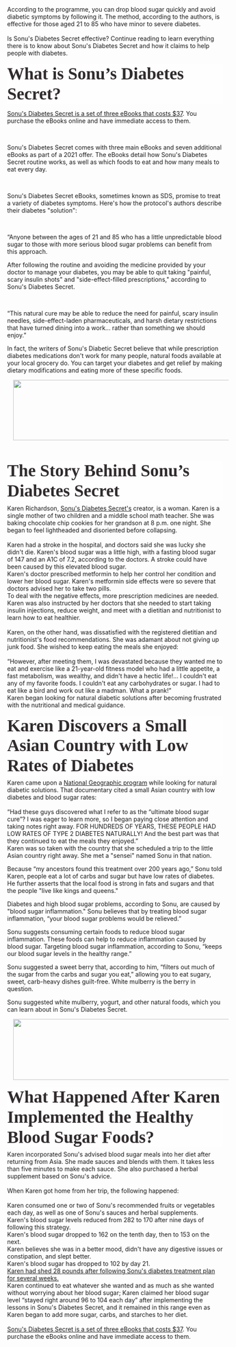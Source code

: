 <div>According to the programme, you can drop blood sugar quickly and avoid diabetic symptoms by following it. The method, according to the authors, is effective for those aged 21 to 85 who have minor to severe diabetes.</div><div><br /></div><div>Is Sonu's Diabetes Secret effective? Continue reading to learn everything there is to know about Sonu's Diabetes Secret and how it claims to help people with diabetes.</div><div><br /></div><div><h2 style="background-color: #fefefe; box-sizing: inherit; color: #312c2d; font-family: &quot;Source Serif Pro&quot;, Georgia, Cambria, &quot;Times New Roman&quot;, Times, serif; font-size: 2.5rem; line-height: 1.166; margin: 0px 0px 0.5rem; padding: 0px; text-rendering: optimizelegibility;">What is Sonu’s Diabetes Secret?</h2></div><div><p class="MsoNormal"><a href="https://9a7afkr6gjjn7k4f0iurmhg91j.hop.clickbank.net/?tid=GITHUB">Sonu's
Diabetes Secret is a set of three eBooks that costs $37</a>. You purchase the
eBooks online and have immediate access to them.<o:p></o:p></p>

<p class="MsoNormal"><o:p>&nbsp;</o:p></p>

<p class="MsoNormal">Sonu's Diabetes Secret comes with three main eBooks and
seven additional eBooks as part of a 2021 offer. The eBooks detail how Sonu's
Diabetes Secret routine works, as well as which foods to eat and how many meals
to eat every day.<o:p></o:p></p>

<p class="MsoNormal"><o:p>&nbsp;</o:p></p>

<p class="MsoNormal">Sonu's Diabetes Secret eBooks, sometimes known as SDS,
promise to treat a variety of diabetes symptoms. Here's how the protocol's
authors describe their diabetes "solution":<o:p></o:p></p>

<p class="MsoNormal"><o:p>&nbsp;</o:p></p>

<p class="MsoNormal">“Anyone between the ages of 21 and 85 who has a little
unpredictable blood sugar to those with more serious blood sugar problems can
benefit from this approach.<o:p></o:p></p><p class="MsoNormal">After following the routine and avoiding the medicine provided by your doctor to manage your diabetes, you may be able to quit taking "painful, scary insulin shots" and "side-effect-filled prescriptions," according to Sonu's Diabetes Secret.</p><p class="MsoNormal"><br /></p><p class="MsoNormal">“This natural cure may be able to reduce the need for painful, scary insulin needles, side-effect-laden pharmaceuticals, and harsh dietary restrictions that have turned dining into a work... rather than something we should enjoy.”</p><p class="MsoNormal">In fact, the writers of Sonu's Diabetic Secret believe that while prescription diabetes medications don't work for many people, natural foods available at your local grocery do. You can target your diabetes and get relief by making dietary modifications and eating more of these specific foods.</p><p class="MsoNormal"></p><div class="separator" style="clear: both; text-align: center;"><a href="https://1.bp.blogspot.com/-yYiHvy2gKLM/YU4clnLs0LI/AAAAAAAADJY/V_ljkUr8LZoYEGx4uWlPxr7F00ecRhKYwCLcBGAsYHQ/s1280/25468908_web1_M-ADW-20210611-What-is-Sonu_s-Diabetes-Secret.jpeg" imageanchor="1" style="margin-left: 1em; margin-right: 1em;"><img border="0" data-original-height="322" data-original-width="1280" height="141" src="https://1.bp.blogspot.com/-yYiHvy2gKLM/YU4clnLs0LI/AAAAAAAADJY/V_ljkUr8LZoYEGx4uWlPxr7F00ecRhKYwCLcBGAsYHQ/w557-h141/25468908_web1_M-ADW-20210611-What-is-Sonu_s-Diabetes-Secret.jpeg" width="557" /></a></div><br /><div class="separator" style="clear: both; text-align: left;"><br /></div><p></p><h2 style="background-color: #fefefe; box-sizing: inherit; color: #312c2d; font-family: &quot;Source Serif Pro&quot;, Georgia, Cambria, &quot;Times New Roman&quot;, Times, serif; font-size: 2.5rem; line-height: 1.166; margin: 0px 0px 0.5rem; padding: 0px; text-rendering: optimizelegibility;">The Story Behind Sonu’s Diabetes Secret</h2><div><div>Karen Richardson, <a href="https://9a7afkr6gjjn7k4f0iurmhg91j.hop.clickbank.net/?tid=GITHUB" target="_blank">Sonu's Diabetes Secret's</a> creator, is a woman. Karen is a single mother of two children and a middle school math teacher. She was baking chocolate chip cookies for her grandson at 8 p.m. one night. She began to feel lightheaded and disoriented before collapsing.</div><div><br /></div><div>Karen had a stroke in the hospital, and doctors said she was lucky she didn't die. Karen's blood sugar was a little high, with a fasting blood sugar of 147 and an A1C of 7.2, according to the doctors. A stroke could have been caused by this elevated blood sugar.</div><div>Karen's doctor prescribed metformin to help her control her condition and lower her blood sugar. Karen's metformin side effects were so severe that doctors advised her to take two pills.</div></div><div><div>To deal with the negative effects, more prescription medicines are needed. Karen was also instructed by her doctors that she needed to start taking insulin injections, reduce weight, and meet with a dietitian and nutritionist to learn how to eat healthier.</div><div><br /></div><div>Karen, on the other hand, was dissatisfied with the registered dietitian and nutritionist's food recommendations. She was adamant about not giving up junk food. She wished to keep eating the meals she enjoyed:</div><div><br /></div><div>“However, after meeting them, I was devastated because they wanted me to eat and exercise like a 21-year-old fitness model who had a little appetite, a fast metabolism, was wealthy, and didn't have a hectic life!... I couldn't eat any of my favorite foods. I couldn't eat any carbohydrates or sugar. I had to eat like a bird and work out like a madman. What a prank!”</div><div>Karen began looking for natural diabetic solutions after becoming frustrated with the nutritional and medical guidance.</div></div><div><br /></div><div><h2 style="background-color: #fefefe; box-sizing: inherit; color: #312c2d; font-family: &quot;Source Serif Pro&quot;, Georgia, Cambria, &quot;Times New Roman&quot;, Times, serif; font-size: 2.5rem; line-height: 1.166; margin: 0px 0px 0.5rem; padding: 0px; text-rendering: optimizelegibility;">Karen Discovers a Small Asian Country with Low Rates of Diabetes</h2></div><div><div>Karen came upon a <a href="https://9a7afkr6gjjn7k4f0iurmhg91j.hop.clickbank.net/?tid=GITHUB" target="_blank">National Geographic program</a> while looking for natural diabetic solutions. That documentary cited a small Asian country with low diabetes and blood sugar rates:</div><div><br /></div><div>“Had these guys discovered what I refer to as the “ultimate blood sugar cure”? I was eager to learn more, so I began paying close attention and taking notes right away. FOR HUNDREDS OF YEARS, THESE PEOPLE HAD LOW RATES OF TYPE 2 DIABETES NATURALLY! And the best part was that they continued to eat the meals they enjoyed.”</div><div>Karen was so taken with the country that she scheduled a trip to the little Asian country right away. She met a "sensei" named Sonu in that nation.</div></div><div class="separator" style="clear: both; text-align: left;"></div><p class="MsoNormal">Because “my ancestors found this treatment over 200 years ago,” Sonu told Karen, people eat a lot of carbs and sugar but have low rates of diabetes. He further asserts that the local food is strong in fats and sugars and that the people "live like kings and queens."</p><p class="MsoNormal">Diabetes and high blood sugar problems, according to Sonu, are caused by "blood sugar inflammation." Sonu believes that by treating blood sugar inflammation, “your blood sugar problems would be relieved.”</p><p class="MsoNormal">Sonu suggests consuming certain foods to reduce blood sugar inflammation. These foods can help to reduce inflammation caused by blood sugar. Targeting blood sugar inflammation, according to Sonu, “keeps our blood sugar levels in the healthy range.”</p><p class="MsoNormal">Sonu suggested a sweet berry that, according to him, “filters out much of the sugar from the carbs and sugar you eat,” allowing you to eat sugary, sweet, carb-heavy dishes guilt-free. White mulberry is the berry in question.</p><p class="MsoNormal">Sonu suggested white mulberry, yogurt, and other natural foods, which you can learn about in Sonu's Diabetes Secret.</p><div class="separator" style="clear: both; text-align: center;"><a href="https://1.bp.blogspot.com/-a9-ynPeGi68/YU4fctNxjxI/AAAAAAAADJg/jG57K_nTLz0F8-EVXV0Hhv-__c0Sty_OwCLcBGAsYHQ/s1280/25468908_web1_M-ADW-20210611-Whats-Sonus-secret.jpeg" imageanchor="1" style="margin-left: 1em; margin-right: 1em;"><img border="0" data-original-height="322" data-original-width="1280" height="142" src="https://1.bp.blogspot.com/-a9-ynPeGi68/YU4fctNxjxI/AAAAAAAADJg/jG57K_nTLz0F8-EVXV0Hhv-__c0Sty_OwCLcBGAsYHQ/w561-h142/25468908_web1_M-ADW-20210611-Whats-Sonus-secret.jpeg" width="561" /></a></div><br /><h2 style="background-color: #fefefe; box-sizing: inherit; color: #312c2d; font-family: &quot;Source Serif Pro&quot;, Georgia, Cambria, &quot;Times New Roman&quot;, Times, serif; font-size: 2.5rem; line-height: 1.166; margin: 0px 0px 0.5rem; padding: 0px; text-rendering: optimizelegibility;">What Happened After Karen Implemented the Healthy Blood Sugar Foods?</h2><div><div>Karen incorporated Sonu's advised blood sugar meals into her diet after returning from Asia. She made sauces and blends with them. It takes less than five minutes to make each sauce. She also purchased a herbal supplement based on Sonu's advice.</div><div><br /></div><div>When Karen got home from her trip, the following happened:</div><div><br /></div><div>Karen consumed one or two of Sonu's recommended fruits or vegetables each day, as well as one of Sonu's sauces and herbal supplements.</div><div>Karen's blood sugar levels reduced from 282 to 170 after nine days of following this strategy.</div><div>Karen's blood sugar dropped to 162 on the tenth day, then to 153 on the next.</div></div><div>Karen believes she was in a better mood, didn't have any digestive issues or constipation, and slept better.</div><div>Karen's blood sugar has dropped to 102 by day 21.</div><div><a href="https://9a7afkr6gjjn7k4f0iurmhg91j.hop.clickbank.net/?tid=GITHUB" target="_blank">Karen had shed 28 pounds after following Sonu's diabetes treatment plan for several weeks.</a></div><div>Karen continued to eat whatever she wanted and as much as she wanted without worrying about her blood sugar; Karen claimed her blood sugar level “stayed right around 96 to 104 each day” after implementing the lessons in Sonu's Diabetes Secret, and it remained in this range even as Karen began to add more sugar, carbs, and starches to her diet.</div></div><div><br /></div><div><a href="https://9a7afkr6gjjn7k4f0iurmhg91j.hop.clickbank.net/?tid=GITHUB">Sonu's Diabetes Secret is a set of three eBooks that costs $37</a>. You purchase the eBooks online and have immediate access to them.</div><div><br /></div>
